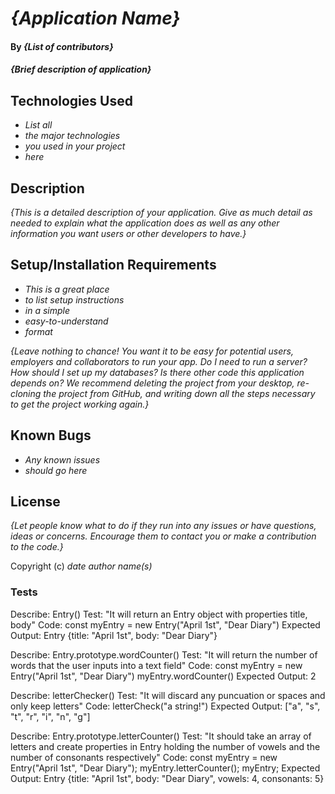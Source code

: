 # _{Application Name}_

#### By _**{List of contributors}**_

#### _{Brief description of application}_

## Technologies Used

* _List all_
* _the major technologies_
* _you used in your project_
* _here_

## Description

_{This is a detailed description of your application. Give as much detail as needed to explain what the application does as well as any other information you want users or other developers to have.}_

## Setup/Installation Requirements

* _This is a great place_
* _to list setup instructions_
* _in a simple_
* _easy-to-understand_
* _format_

_{Leave nothing to chance! You want it to be easy for potential users, employers and collaborators to run your app. Do I need to run a server? How should I set up my databases? Is there other code this application depends on? We recommend deleting the project from your desktop, re-cloning the project from GitHub, and writing down all the steps necessary to get the project working again.}_

## Known Bugs

* _Any known issues_
* _should go here_

## License

_{Let people know what to do if they run into any issues or have questions, ideas or concerns.  Encourage them to contact you or make a contribution to the code.}_

Copyright (c) _date_ _author name(s)_

### Tests

Describe: Entry()
Test: "It will return an Entry object with properties title, body"
Code: const myEntry = new Entry("April 1st", "Dear Diary")
Expected Output: Entry {title: "April 1st", body: "Dear Diary"}

Describe: Entry.prototype.wordCounter()
Test: "It will return the number of words that the user inputs into a text field"
Code: const myEntry = new Entry("April 1st", "Dear Diary")
  myEntry.wordCounter()
Expected Output: 2

Describe: letterChecker()
Test: "It will discard any puncuation or spaces and only keep letters"
Code: letterCheck("a string!")
Expected Output: ["a", "s", "t", "r", "i", "n", "g"]

Describe: Entry.prototype.letterCounter()
Test: "It should take an array of letters and create properties in Entry holding the number of vowels and the number of consonants respectively"
Code: const myEntry = new Entry("April 1st", "Dear Diary");
  myEntry.letterCounter();
  myEntry;
Expected Output: Entry {title: "April 1st", body: "Dear Diary", vowels: 4, consonants: 5}
